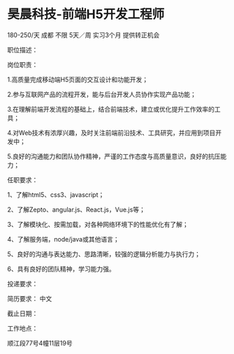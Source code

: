 # 昊晨科技-前端H5开发工程师

180-250/天 成都 不限 5天／周 实习3个月 提供转正机会

职位描述：

岗位职责：

1.高质量完成移动端H5页面的交互设计和功能开发；

2.参与互联网产品的流程开发，能与后台开发人员协作实现产品功能；

3.在理解前端开发流程的基础上，结合前端技术，建立或优化提升工作效率的工具；

4.对Web技术有浓厚兴趣，及时关注前端前沿技术、工具研究，并应用到项目开发中；

5.良好的沟通能力和团队协作精神，严谨的工作态度与高质量意识，良好的抗压能力；

任职要求：

1、了解html5、css3、javascript；

2、了解Zepto、angular.js、React.js，Vue.js等；

3、了解模块化、按需加载，对各种网络环境下的性能优化有了解；

4、了解服务端，node/java或其他语言；

5、良好的沟通与表达能力、思路清晰，较强的逻辑分析能力与执行力；

6、具有良好的团队精神，学习能力强。



投递要求：

简历要求： 中文

截止日期：

工作地点：

顺江段77号4幢11层19号